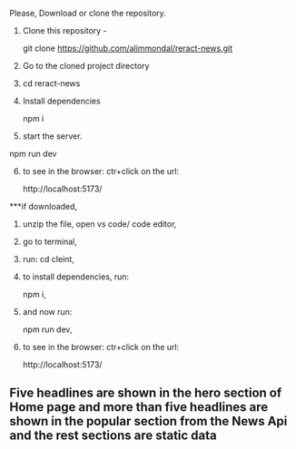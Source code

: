 Please, Download or clone the repository.

1. Clone this repository -

   git clone https://github.com/alimmondal/reract-news.git

2. Go to the cloned project directory

3. cd reract-news

4. Install dependencies

   npm i

5. start the server.

npm run dev

6. to see in the browser: ctr+click on the url:

   http://localhost:5173/

\*\*\*if downloaded,

1. unzip the file, open vs code/ code editor,

2. go to terminal,

3. run: cd cleint,

4. to install dependencies, run:

   npm i,

5. and now run:

   npm run dev,

6. to see in the browser: ctr+click on the url:

   http://localhost:5173/

## Five headlines are shown in the hero section of Home page and more than five headlines are shown in the popular section from the News Api and the rest sections are static data
